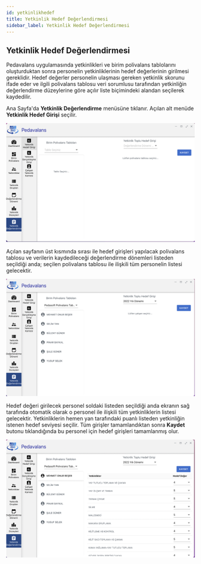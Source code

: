 ```yaml
---
id: yetkinlikhedef
title: Yetkinlik Hedef Değerlendirmesi
sidebar_label: Yetkinlik Hedef Değerlendirmesi
---
```

## Yetkinlik Hedef Değerlendirmesi

Pedavalans uygulamasında yetkinlikleri ve birim polivalans tablolarını oluşturduktan sonra personelin yetkinliklerinin hedef değerlerinin girilmesi gereklidir. 
Hedef değerler personelin ulaşması gereken yetkinlik skorunu ifade eder ve ilgili polivalans tablosu veri sorumlusu tarafından yetkinliğin değerlendirme düzeylerine göre
açılır liste biçimindeki alandan seçilerek kaydedilir.

Ana Sayfa'da **Yetkinlik Değerlendirme** menüsüne tıklanır. Açılan alt menüde **Yetkinlik Hedef Girişi** seçilir.

![Yetkinlik Hedef Değerlendirme](../images/013.png)

Açılan sayfanın üst kısmında sırası ile hedef girişleri yapılacak polivalans tablosu ve verilerin kaydedileceği değerlendirme dönemleri listeden seçildiği anda; seçilen polivalans tablosu ile ilişkili tüm personelin listesi gelecektir.

![Yetkinlik Hedef Değerlendirme](../images/014.png)

Hedef değeri girilecek personel soldaki listeden seçildiği anda ekranın sağ tarafında otomatik olarak o personel ile ilişkili tüm yetkinliklerin listesi gelecektir. Yetkinliklerin hemen yan tarafındaki puanlı listeden yetkinliğin istenen hedef seviyesi seçilir. Tüm girişler tamamlandıktan sonra **Kaydet** butonu tıklandığında bu personel için hedef girişleri tamamlanmış olur.

![Yetkinlik Hedef Değerlendirme](../images/015.png)
